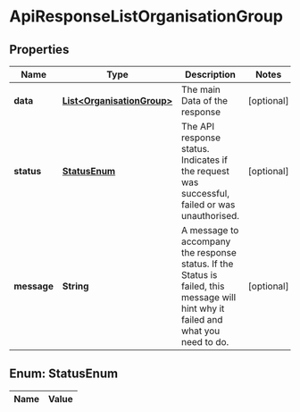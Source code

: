 

# ApiResponseListOrganisationGroup

## Properties

Name | Type | Description | Notes
------------ | ------------- | ------------- | -------------
**data** | [**List&lt;OrganisationGroup&gt;**](OrganisationGroup.md) | The main Data of the response |  [optional]
**status** | [**StatusEnum**](#StatusEnum) | The API response status. Indicates if the request was successful, failed or was unauthorised. |  [optional]
**message** | **String** | A message to accompany the response status.  If the Status is failed, this message will hint why it failed and what you need to do. |  [optional]


## Enum: StatusEnum

Name | Value
---- | -----




